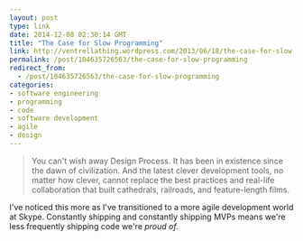 ```yaml
---
layout: post
type: link
date: 2014-12-08 02:30:14 GMT
title: "The Case for Slow Programming"
link: http://ventrellathing.wordpress.com/2013/06/18/the-case-for-slow-programming/
permalink: /post/104635726563/the-case-for-slow-programming
redirect_from: 
  - /post/104635726563/the-case-for-slow-programming
categories:
- software engineering
- programming
- code
- software development
- agile
- design
---
```

<blockquote>You can't wish away Design Process. It has been in existence since the dawn of civilization. And the latest clever development tools, no matter how clever, cannot replace the best practices and real-life collaboration that built cathedrals, railroads, and feature-length films.</blockquote>
<p>I've noticed this more as I've transitioned to a more agile development world at Skype. Constantly shipping and constantly shipping MVPs means we're less frequently shipping code we're <i>proud of.</i></p>